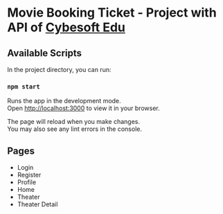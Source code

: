 # Movie Booking Ticket - Project with API of [Cybesoft Edu](https://cybersoft.edu.vn/)

## Available Scripts

In the project directory, you can run:

### `npm start`

Runs the app in the development mode.\
Open [http://localhost:3000](http://localhost:3000) to view it in your browser.

The page will reload when you make changes.\
You may also see any lint errors in the console.

## Pages

- Login
- Register
- Profile
- Home
- Theater 
- Theater Detail



